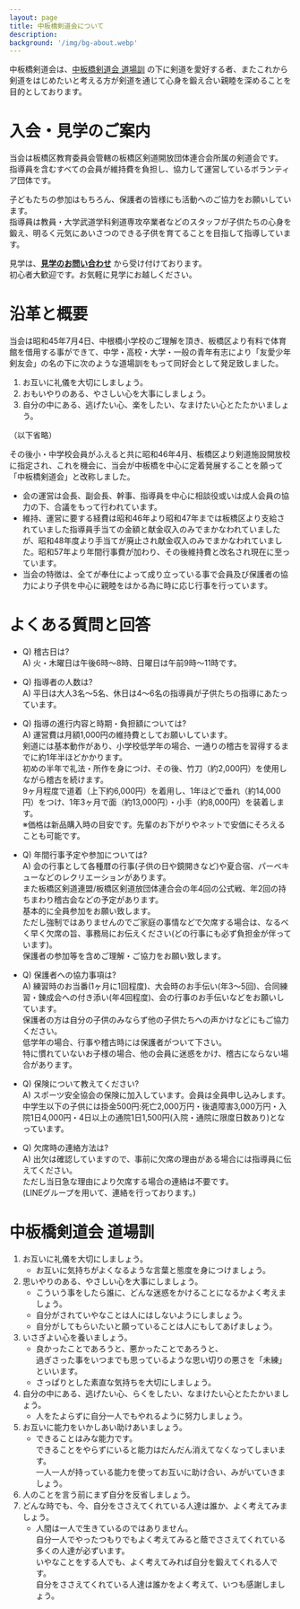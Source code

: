 ```yaml
---
layout: page
title: 中板橋剣道会について
description: 
background: '/img/bg-about.webp'
---
```


中板橋剣道会は、[中板橋剣道会 道場訓](#%E4%B8%AD%E6%9D%BF%E6%A9%8B%E5%89%A3%E9%81%93%E4%BC%9A-%E9%81%93%E5%A0%B4%E8%A8%93) の下に剣道を愛好する者、またこれから剣道をはじめたいと考える方が剣道を通じて心身を鍛え合い親睦を深めることを目的としております。

# 入会・見学のご案内

当会は板橋区教育委員会管轄の板橋区剣道開放団体連合会所属の剣道会です。  
指導員を含むすべての会員が維持費を負担し、協力して運営しているボランティア団体です。

子どもたちの参加はもちろん、保護者の皆様にも活動へのご協力をお願いしています。  
指導員は教員・大学武道学科剣道専攻卒業者などのスタッフが子供たちの心身を鍛え、明るく元気にあいさつのできる子供を育てることを目指して指導しています。  

見学は、**[見学のお問い合わせ](/contact)** から受け付けております。  
初心者大歓迎です。お気軽に見学にお越しください。

# 沿革と概要

当会は昭和45年7月4日、中根橋小学校のご理解を頂き、板橋区より有料で体育館を借用する事ができて、中学・高校・大学・一般の青年有志により「友愛少年剣友会」の名の下に次のような道場訓をもって同好会として発足致しました。

1. お互いに礼儀を大切にしましょう。
2. おもいやりのある、やさしい心を大事にしましょう。
3. 自分の中にある、逃げたい心、楽をしたい、なまけたい心とたたかいましょう。

（以下省略）

 その後小・中学校会員がふえると共に昭和46年4月、板橋区より剣道施設開放校に指定され、これを機会に、当会が中板橋を中心に定着発展することを願って「中板橋剣道会」と改称しました。

* 会の運営は会長、副会長、幹事、指導員を中心に相談役或いは成人会員の協力の下、合議をもって行われています。
* 維持、運営に要する経費は昭和46年より昭和47年までは板橋区より支給されていました指導員手当ての金額と献金収入のみでまかなわれていましたが、昭和48年度より手当てが廃止され献金収入のみでまかなわれていました。昭和57年より年間行事費が加わり、その後維持費と改名され現在に至っています。
* 当会の特徴は、全てが奉仕によって成り立っている事で会員及び保護者の協力により子供を中心に親睦をはかる為に時に応じ行事を行っています。

# よくある質問と回答

* Q) 稽古日は?  
A) 火・木曜日は午後6時〜8時、日曜日は午前9時〜11時です。

* Q) 指導者の人数は?  
A) 平日は大人3名〜5名、休日は4〜6名の指導員が子供たちの指導にあたっています。

* Q) 指導の進行内容と時期・負担額については?  
A) 運営費は月額1,000円の維持費としてお願いしています。  
剣道には基本動作があり、小学校低学年の場合、一通りの稽古を習得するまでに約1年半ほどかかります。  
初めの半年で礼法・所作を身につけ、その後、竹刀（約2,000円）を使用しながら稽古を続けます。  
9ヶ月程度で道着（上下約6,000円）を着用し、1年ほどで垂れ（約14,000円）をつけ、1年3ヶ月で面（約13,000円）・小手（約8,000円）を装着します。  
※価格は新品購入時の目安です。先輩のお下がりやネットで安価にそろえることも可能です。

* Q) 年間行事予定や参加については?  
A) 会の行事として各種暦の行事(子供の日や鏡開きなど)や夏合宿、パーベキューなどのレクリエーションがあります。  
また板橋区剣道連盟/板橋区剣道放団体連合会の年4回の公式戦、年2回の持ちまわり稽古会などの予定があります。  
基本的に全員参加をお願い致します。  
ただし強制ではありませんのでご家庭の事情などで欠席する場合は、なるべく早く欠席の旨、事務局にお伝えください(どの行事にも必ず負担金が伴っています)。  
保護者の参加等を含めご理解・ご協力をお願い致します。

* Q) 保護者への協力事項は?  
A) 練習時のお当番(1ヶ月に1回程度)、大会時のお手伝い(年3〜5回)、合同練習・錬成会への付き添い(年4回程度)、会の行事のお手伝いなどをお願いしています。  
保護者の方は自分の子供のみならず他の子供たちへの声かけなどにもご協力ください。  
低学年の場合、行事や稽古時には保護者がついて下さい。  
特に慣れていないお子様の場合、他の会員に迷惑をかけ、稽古にならない場合があります。

* Q) 保険について教えてください?  
A) スポーツ安全協会の保険に加入しています。会員は全員申し込みします。  
中学生以下の子供には掛金500円:死亡2,000万円・後遺障害3,000万円・入院1日4,000円・4日以上の通院1日1,500円(入院・通院に限度日数あり)となっています。

* Q) 欠席時の連絡方法は?  
A) 出欠は確認していますので、事前に欠席の理由がある場合には指導員に伝えてください。  
ただし当日急な理由により欠席する場合の連絡は不要です。  
(LINEグループを用いて、連絡を行っております。)

# 中板橋剣道会 道場訓

1. お互いに礼儀を大切にしましょう。
    * お互いに気持ちがよくなるような言葉と態度を身につけましょう。
2. 思いやりのある、やさしい心を大事にしましょう。
    * こういう事をしたら誰に、どんな迷惑をかけることになるかよく考えましょう。
    * 自分がされていやなことは人にはしないようにしましょう。
    * 自分がしてもらいたいと願っていることは人にもしてあげましょう。
3. いさぎよい心を養いましょう。
    * 良かったことであろうと、悪かったことであろうと、  
    過ぎさった事をいつまでも思っているような思い切りの悪さを「未練」といいます。
    * さっぱりとした素直な気持ちを大切にしましょう。
4. 自分の中にある、逃げたい心、らくをしたい、なまけたい心とたたかいましょう。
    * 人をたよらずに自分一人でもやれるように努力しましょう。
5. お互いに能力をいかしあい助けあいましょう。
    * できることはみな能力です。  
    できることをやらずにいると能力はだんだん消えてなくなってしまいます。  
一人一人が持っている能力を使ってお互いに助け合い、みがいていきましょう。
6. 人のことを言う前にまず自分を反省しましょう。
7. どんな時でも、今、自分をささえてくれている人達は誰か、よく考えてみましょう。
    * 人間は一人で生きているのではありません。  
    自分一人でやったつもりでもよく考えてみると蔭でささえてくれている多くの人達が必ずいます。  
    いやなことをする人でも、よく考えてみれば自分を鍛えてくれる人です。  
    自分をささえてくれている人達は誰かをよく考えて、いつも感謝しましょう。
